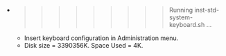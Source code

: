 * >>>>>>>>> Running inst-std-system-keyboard.sh ...
  * Insert keyboard configuration in Administration menu.
  * Disk size = 3390356K. Space Used = 4K.
